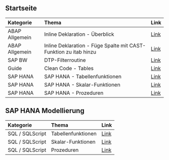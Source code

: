 ## Startseite


| Kategorie | Thema | Link |
| :----------- | :----------- | :----------- |
| ABAP Allgemein | Inline Deklaration - Überblick | [Link](docs/Inline_Deklaration.md) |
| ABAP Allgemein | Inline Deklaration - Füge Spalte mit CAST-Funktion zu itab hinzu | [Link](docs/CAST_Funktion_itab.md) |
| SAP BW | DTP-Filterroutine | [Link](docs/DTP-Filterroutine.md)
| Guide | Clean Code - Tables | [Link](https://github.com/SAP/styleguides/blob/master/clean-abap/CleanABAP.md#tables) |
| SAP HANA | SAP HANA - Tabellenfunktionen | [Link](docs/SAP_HANA_Table_Function.md) |
| SAP HANA | SAP HANA - Skalar-Funktionen | [Link](docs/SAP_HANA_Scalar_Function.md) |
| SAP HANA | SAP HANA - Prozeduren | [Link](docs/SAP_HANA_Procedure.md) |


## SAP HANA Modellierung
| Kategorie | Thema | Link |
| :----------- | :-------------------------------------------------- | :----------- |
| SQL / SQLScript | Tabellenfunktionen | [Link](docs/SAP_HANA_Table_Function.md) |
| SQL / SQLScript | Skalar-Funktionen | [Link](docs/SAP_HANA_Scalar_Function.md) |
| SQL / SQLScript | Prozeduren | [Link](docs/SAP_HANA_Procedure.md) |
